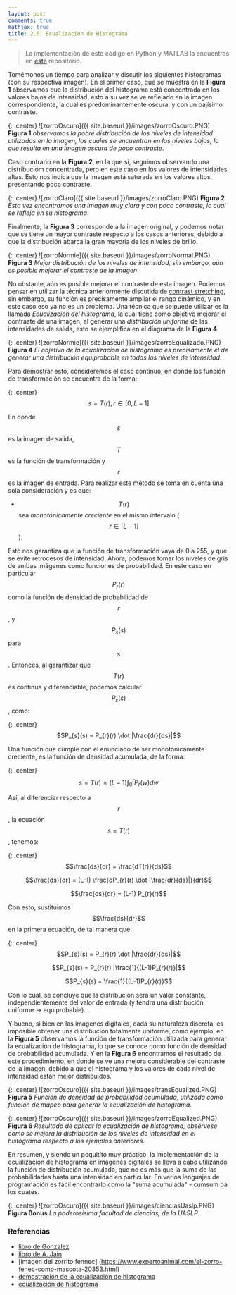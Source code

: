 ```yaml
---
layout: post
comments: true
mathjax: true
title: 2.6| Ecualización de Histograma
---
```


> La implementación de este código en Python y MATLAB la encuentras en [este](https://github.com/BryanMed/Procesamiento-de-imagen/tree/master/2.5.1%20Equalizacion%20de%20histograma) repositorio.

Tomémonos un tiempo para analizar y discutir los siguientes histogramas (con su respectiva imagen). En el primer caso, que se muestra en la __Figura 1__ observamos que la distribución del histograma está concentrada en los valores bajos de intensidad, esto a su vez se ve reflejado en la imagen correspondiente, la cual es predominantemente oscura, y con un bajísimo contraste. 

{: .center}
![zorroOscuro]({{ site.baseurl }}/images/zorroOscuro.PNG)
__Figura 1__ _observamos la pobre distribución de los niveles de intensidad utilizados en la imagen, los cuales se encuentran en los niveles bajos, lo que resulta en una imagen oscura de poco contraste_.

Caso contrario en la __Figura 2__, en la que sí, seguimos observando una distribucióm concentrada, pero en este caso en los valores de intensidades altas. Esto nos indica que la imagen está saturada en los valores altos, presentando poco contraste.

{: .center}
![zorroClaro]({{ site.baseurl }}/images/zorroClaro.PNG)
__Figura 2__ _Esta vez encontramos una imagen muy clara y con poco contraste, lo cual se refleja en su histograma_.

Finalmente, la __Figura 3__ corresponde a la imagen original, y podemos notar que se tiene un mayor contraste respecto a los casos anteriores, debido a que la distribución abarca la gran mayoria de los niveles de brillo.

{: .center}
![zorroNormie]({{ site.baseurl }}/images/zorroNormal.PNG)
__Figura 3__ _Mejor distribución de los niveles de intensidad, sin embargo, aún es posible mejorar el contraste de la imagen_.

No obstante, aún es posible mejorar el contraste de esta imagen. Podemos pensar en utilizar la técnica anteriormente discutida de [contrast stretching](https://bryanmed.github.io/LinearTrans/), sin embargo, su función es precisamente ampliar el rango dinámico, y en este caso eso ya no es un problema. Una técnica que se puede utilizar es la llamada _Ecualización del histograma_, la cual tiene como objetivo mejorar el contraste de una imagen, al generar una _distribución uniforme_ de las intensidades de salida, esto se ejemplifica en el diagrama de la __Figura 4__.

{: .center}
![zorroNormie]({{ site.baseurl }}/images/zorroEqualizado.PNG)
__Figura 4__ _El objetivo de la ecualizacion de histograma es precisamente el de generar una distribución equiprobable en todos los niveles de intensidad_.

Para demostrar esto, consideremos el caso continuo, en donde las función de transformación se encuentra de la forma:

{: .center}
$$s = T(r), r \in [0, L - 1]$$

En donde $$s$$ es la imagen de salida, $$T$$ es la función de transformación y $$r$$ es la imagen de entrada. Para realizar este método se toma en cuenta una sola consideración y es que:

* $$T(r)$$ sea _monotónicamente creciente_ en el mismo intérvalo ($$ r \in [L - 1]$$).

Esto nos garantiza que la función de transformación vaya de 0 a 255, y que se evite retrocesos de intensidad. Ahora, podemos tomar los niveles de gris de ambas imágenes como funciones de probabilidad. En este caso en particular $$P_{r}(r)$$ como la función de densidad de probabilidad de $$r$$, y $$P_{s}(s)$$ para $$s$$. Entonces, al garantizar que $$T(r)$$ es continua y diferenciable, podemos calcular $$P_{s}(s)$$, como:

{: .center}
$$P_{s}(s) = P_{r}(r) \dot |\frac{dr}{ds}|$$

Una función que cumple con el enunciado de ser monotónicamente creciente, es la función de densidad acumulada, de la forma:

{: .center}
$$s = T(r) = (L-1) \int_{0}^{r} P_{r}(w) dw$$

Así, al diferenciar respecto a $$r$$, la ecuación $$s = T(r)$$, tenemos: 

{: .center}
$$\frac{ds}{dr} = \frac{dT(r)}{ds}$$

$$\frac{ds}{dr} = (L-1) \frac{dP_{r}(r) \dot |\frac{dr}{ds}|}{dr}$$

$$\frac{ds}{dr} = (L-1) P_{r}(r)$$

Con esto, sustituimos $$\frac{ds}{dr}$$ en la primera ecuación, de tal manera que:

{: .center}
$$P_{s}(s) = P_{r}(r) \dot |\frac{dr}{ds}|$$

$$P_{s}(s) = P_{r}(r) |\frac{1}{(L-1)P_{r}(r)}|$$

$$P_{s}(s) = \frac{1}{(L-1)P_{r}(r)}$$

Con lo cual, se concluye que la distribución será un valor constante, independientemente del valor de entrada (y tendra una distribución uniforme -> equiprobable).

Y bueno, si bien en las imágenes digitales, dada su naturaleza discreta, es imposible obtener una distribución totalmente uniforme, como ejemplo, en la __Figura 5__ observamos la función de transformación utilizada para generar la ecualización de histograma, lo que se conoce como función de densidad de probabilidad acumulada. Y en la __Figura 6__ encontramos el resultado de este procedimiento, en donde se ve una mejora considerable del contraste de la imagen, debido a que el histograma y los valores de cada nivel de intensidad están mejor distribuidos. 

{: .center}
![zorroOscuro]({{ site.baseurl }}/images/transEqualized.PNG)
__Figura 5__ _Función de densidad de probabilidad acumulada, utilizada como función de mapeo para generar la ecualización de histograma_.

{: .center}
![zorroOscuro]({{ site.baseurl }}/images/zorroEqualized.PNG)
__Figura 6__ _Resultado de aplicar la ecualización de histograma, obsérvese como se mejora la distribución de los niveles de intensidad en el histograma respecto a los ejemplos anteriores_.

En resumen, y siendo un poquitíto muy práctico, la implementación de la ecualización de histograma en imágenes digitales se lleva a cabo utilizando la función de distribución acumulada, que no es más que la suma de las probabilidades hasta una intensidad en particular. En varios lenguajes de programación es fácil encontrarlo como la "suma acumulada" - cumsum pa los cuates.

{: .center}
![zorroOscuro]({{ site.baseurl }}/images/cienciasUaslp.PNG)
__Figura Bonus__ _La poderosísima facultad de ciencias, de la UASLP_.



### Referencias

* [libro de Gonzalez](https://www.amazon.com/Digital-Image-Processing-Rafael-Gonzalez/dp/0133356728)
* [libro de A. Jain](https://www.amazon.com/Fundamentals-Digital-Image-Processing-Anil/dp/0133361659)
* [imagen del zorrito fennec] (https://www.expertoanimal.com/el-zorro-fenec-como-mascota-20353.html)
* [demostración de la ecualización de histograma](http://appliedmaths.sun.ac.za/TW793/slides/slides_3_2.pdf)
* [ecualización de histograma](http://www.ent.mrt.ac.lk/~ranga/courses/it3604_2009/L02_Point_Operations_Article.pdf)











